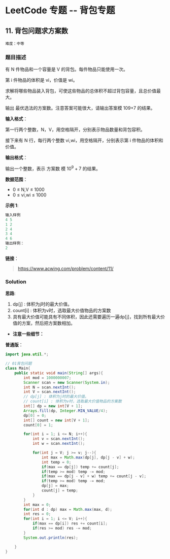 # LeetCode 专题 -- 背包专题

## 11. 背包问题求方案数

`难度：中等`

### 题目描述


有 N 件物品和一个容量是 V 的背包。每件物品只能使用一次。

第 i 件物品的体积是 vi，价值是 wi。

求解将哪些物品装入背包，可使这些物品的总体积不超过背包容量，且总价值最大。

输出 最优选法的方案数。注意答案可能很大，请输出答案模 109+7 的结果。

**输入格式**：

第一行两个整数，N，V，用空格隔开，分别表示物品数量和背包容积。

接下来有 N 行，每行两个整数 vi,wi，用空格隔开，分别表示第 i 件物品的体积和价值。

**输出格式**：

输出一个整数，表示 方案数 模 $10^9+7$ 的结果。

**数据范围**：

- 0 ≤ N,V ≤ 1000
- 0 ≤ vi,wi ≤ 1000

**示例 1**:

```matlab
输入样例
4 5
1 2
2 4
3 4
4 6
输出样例：
2
```

**链接**：
> <https://www.acwing.com/problem/content/11/>

### Solution


**思路**:

1. dp[j] : 体积为j时的最大价值。
2. count[i] : 体积为v时，选取最大价值物品的方案数
3. 具有最大价值可能具有不同体积，因此还需要遍历一遍dp[j]，找到所有最大价值的方案，然后把方案数相加。

- **注意一些细节：**

**普通版**：

```java
import java.util.*;

// 01背包问题
class Main{
    public static void main(String[] args){
        int mod = 1000000007;
        Scanner scan = new Scanner(System.in);
        int N = scan.nextInt();
        int V = scan.nextInt();
        // dp[j] : 体积为j时的最大价值。
        // count[i] : 体积为v时，选取最大价值物品的方案数
        int[] dp = new int[V + 1];
        Arrays.fill(dp, Integer.MIN_VALUE/4);
        dp[0] = 0;
        int[] count = new int[V + 1];
        count[0] = 1;

        for(int i = 1; i <= N; i++){
            int v = scan.nextInt();
            int w = scan.nextInt();

            for(int j = V; j >= v; j--){
                int max = Math.max(dp[j], dp[j - v] + w);
                int temp = 0;
                if(max == dp[j]) temp += count[j];
                if(temp >= mod) temp -= mod;
                if(max == dp[j - v] + w) temp += count[j - v];
                if(temp >= mod) temp -= mod;
                dp[j] = max;
                count[j] = temp;
            }
        }
        int max = 0;
        for(int d : dp) max = Math.max(max, d);
        int res = 0;
        for(int i = 1; i <= V; i++){
            if(max == dp[i]) res += count[i];
            if(res >= mod) res -= mod;
        }
        System.out.println(res);

    }
}
```
